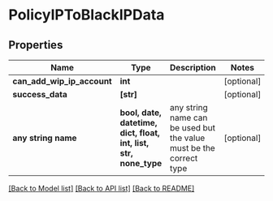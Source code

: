 # PolicyIPToBlackIPData


## Properties
Name | Type | Description | Notes
------------ | ------------- | ------------- | -------------
**can_add_wip_ip_account** | **int** |  | [optional] 
**success_data** | **[str]** |  | [optional] 
**any string name** | **bool, date, datetime, dict, float, int, list, str, none_type** | any string name can be used but the value must be the correct type | [optional]

[[Back to Model list]](../README.md#documentation-for-models) [[Back to API list]](../README.md#documentation-for-api-endpoints) [[Back to README]](../README.md)



